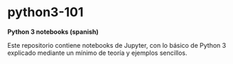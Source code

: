 # python3-101
**Python 3 notebooks (spanish)**

Este repositorio contiene notebooks de Jupyter, con lo básico de Python 3 explicado mediante un mínimo de teoría y ejemplos sencillos.
